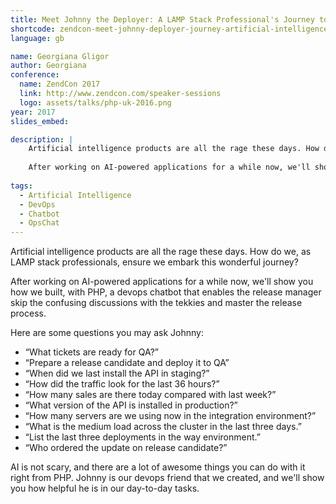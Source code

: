 ```yaml
---
title: Meet Johnny the Deployer: A LAMP Stack Professional's Journey to Artificial Intelligence
shortcode: zendcon-meet-johnny-deployer-journey-artificial-intelligence
language: gb

name: Georgiana Gligor
author: Georgiana
conference:
  name: ZendCon 2017
  link: http://www.zendcon.com/speaker-sessions
  logo: assets/talks/php-uk-2016.png
year: 2017
slides_embed:

description: |
    Artificial intelligence products are all the rage these days. How do we, as LAMP stack professionals, ensure we embark this wonderful journey?
     
    After working on AI-powered applications for a while now, we'll show you how we built, with PHP, a devops chatbot that enables the release manager skip the confusing discussions with the tekkies and master the release process.
     
tags:
  - Artificial Intelligence
  - DevOps
  - Chatbot
  - OpsChat
---
```


Artificial intelligence products are all the rage these days. How do we, as LAMP stack professionals, ensure we embark this wonderful journey?
 
After working on AI-powered applications for a while now, we'll show you how we built, with PHP, a devops chatbot that enables the release manager skip the confusing discussions with the tekkies and master the release process.
 
Here are some questions you may ask Johnny:

- “What tickets are ready for QA?”
- “Prepare a release candidate and deploy it to QA”
- “When did we last install the API in staging?”
- “How did the traffic look for the last 36 hours?”
- “How many sales are there today compared with last week?”
- “What version of the API is installed in production?”
- “How many servers are we using now in the integration environment?”
- “What is the medium load across the cluster in the last three days.”
- “List the last three deployments in the way environment.”
- “Who ordered the update on release candidate?”
 
AI is not scary, and there are a lot of awesome things you can do with it right from PHP. Johnny is our devops friend that we created, and we'll show you how helpful he is in our day-to-day tasks.
